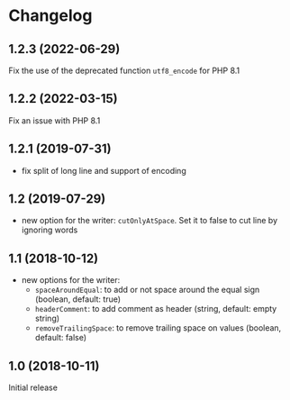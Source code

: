 Changelog
==========

1.2.3 (2022-06-29)
------------------

Fix the use of the deprecated function `utf8_encode` for PHP 8.1

1.2.2 (2022-03-15)
------------------

Fix an issue with PHP 8.1

1.2.1 (2019-07-31)
------------------

- fix split of long line and support of encoding

1.2 (2019-07-29)
----------------

- new option for the writer: `cutOnlyAtSpace`.
  Set it to false to cut line by ignoring words


1.1 (2018-10-12)
----------------

- new options for the writer:
    - `spaceAroundEqual`: to add or not space around the equal sign (boolean, default: true)
    - `headerComment`: to add comment as header (string, default: empty string)
    - `removeTrailingSpace`: to remove trailing space on values (boolean, default: false)

1.0 (2018-10-11)
----------------

Initial release

